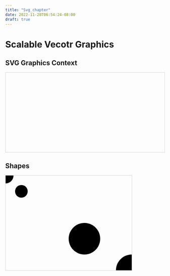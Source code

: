```yaml
---
title: "Svg_chapter"
date: 2022-11-28T06:54:24-08:00
draft: true
---
```

<script src = "https://cdnjs.cloudflare.com/ajax/libs/d3/5.15.0/d3.js"></script>
# Scalable Vecotr Graphics

<h2 id="scg-graphics-context"> SVG Graphics Context </h2>
<style>
svg {
        border: solid 1px lightgray;
        background-color: hsla(240,100%,50,0.2)
}
</style>
<svg width="600" height="300"></svg>
<script>
d3.select("#scg-graphics-context").append("svg").attr("width", 400).attr("height", 300);
</script>

<h2 id="shapes">Shapes</h2>

<svg width="400" height="300">
    <circle r="25"></circle>
    <circle cx="250" cy="200" r="50"></circle>
    <circle cx="50" cy="50" r="20"></circle>
    <circle cx="400" cy="300" r="50"></circle>
</svg>

<script>
const svg = d3.select("#shapes").append("svg").attr("width", 400).attr("height", 300);

svg.append("circle").attr("r", 25);
svg.append("circle").attr("cx", 250).attr("cy", 200).attr("r", 50);
svg.append("circle").attr("cx", 50).attr("cy", 50).attr("r", 20);
svg.append("circle").attr("cx", 400).attr("cy", 300).attr("r", 50);
</script>


